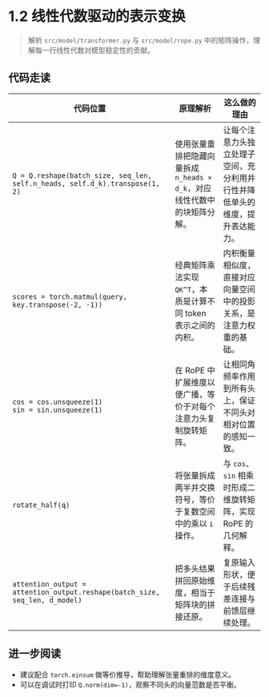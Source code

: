 # 1.2 线性代数驱动的表示变换

> 解析 `src/model/transformer.py` 与 `src/model/rope.py` 中的矩阵操作，理解每一行线性代数对模型稳定性的贡献。

## 代码走读
| 代码位置 | 原理解析 | 这么做的理由 |
| --- | --- | --- |
| `Q = Q.reshape(batch_size, seq_len, self.n_heads, self.d_k).transpose(1, 2)` | 使用张量重排把隐藏向量拆成 `n_heads × d_k`，对应线性代数中的块矩阵分解。 | 让每个注意力头独立处理子空间，充分利用并行性并降低单头的维度，提升表达能力。 |
| `scores = torch.matmul(query, key.transpose(-2, -1))` | 经典矩阵乘法实现 `QK^T`，本质是计算不同 token 表示之间的内积。 | 内积衡量相似度，直接对应向量空间中的投影关系，是注意力权重的基础。 |
| `cos = cos.unsqueeze(1)`<br>`sin = sin.unsqueeze(1)` | 在 RoPE 中扩展维度以便广播，等价于对每个注意力头复制旋转矩阵。 | 让相同角频率作用到所有头上，保证不同头对相对位置的感知一致。 |
| `rotate_half(q)` | 将张量拆成两半并交换符号，等价于复数空间中的乘以 `i` 操作。 | 与 `cos`、`sin` 相乘时形成二维旋转矩阵，实现 RoPE 的几何解释。 |
| `attention_output = attention_output.reshape(batch_size, seq_len, d_model)` | 把多头结果拼回原始维度，相当于矩阵块的拼接还原。 | 复原输入形状，便于后续残差连接与前馈层继续处理。 |

## 进一步阅读
- 建议配合 `torch.einsum` 做等价推导，帮助理解张量重排的维度意义。
- 可以在调试时打印 `Q.norm(dim=-1)`，观察不同头的向量范数是否平衡。 
